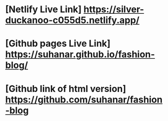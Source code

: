 # [Netlify Live Link]                 https://silver-duckanoo-c055d5.netlify.app/
# [Github pages Live Link]            https://suhanar.github.io/fashion-blog/
# [Github link of html version]       https://github.com/suhanar/fashion-blog
